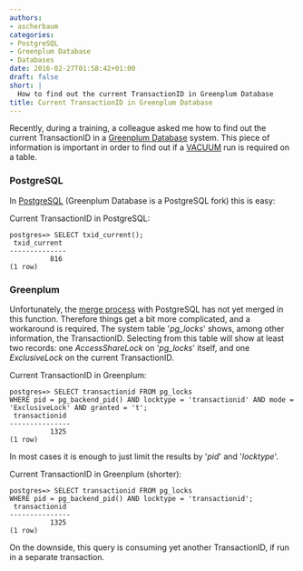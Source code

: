 ```yaml
---
authors:
- ascherbaum
categories:
- PostgreSQL
- Greenplum Database
- Databases
date: 2016-02-27T01:58:42+01:00
draft: false
short: |
  How to find out the current TransactionID in Greenplum Database
title: Current TransactionID in Greenplum Database
---
```


Recently, during a training, a colleague asked me how to find out the current TransactionID in a [Greenplum Database](http://greenplum.org/) system. This piece of information is important in order to find out if a [VACUUM](http://gpdb.docs.pivotal.io/4370/ref_guide/sql_commands/VACUUM.html) run is required on a table.

### PostgreSQL

In [PostgreSQL](http://www.postgresql.org/) (Greenplum Database is a PostgreSQL fork) this is easy:

Current TransactionID in PostgreSQL:
```
postgres=> SELECT txid_current();
 txid_current 
--------------
          816
(1 row)
```

### Greenplum

Unfortunately, the [merge process](https://github.com/greenplum-db/gpdb) with PostgreSQL has not yet merged in this function. Therefore things get a bit more complicated, and a workaround is required. The system table '*pg_locks*' shows, among other information, the TransactionID. Selecting from this table will show at least two records: one *AccessShareLock* on '*pg_locks*' itself, and one *ExclusiveLock* on the current TransactionID.

Current TransactionID in Greenplum:
```
postgres=> SELECT transactionid FROM pg_locks
WHERE pid = pg_backend_pid() AND locktype = 'transactionid' AND mode = 'ExclusiveLock' AND granted = 't';
 transactionid
---------------
          1325
(1 row)
```

In most cases it is enough to just limit the results by '*pid*' and '*locktype*'.

Current TransactionID in Greenplum (shorter):
```
postgres=> SELECT transactionid FROM pg_locks
WHERE pid = pg_backend_pid() AND locktype = 'transactionid';
 transactionid
---------------
          1325
(1 row)
```

On the downside, this query is consuming yet another TransactionID, if run in a separate transaction.